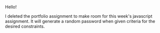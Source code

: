 Hello!

I deleted the portfolio assignment to make room for this week's javascript assignment. It will generate a random password when given criteria for the desired constraints.

